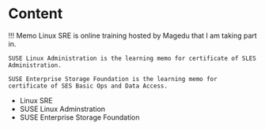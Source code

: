 # Content

!!! Memo
    Linux SRE is online training hosted by Magedu that I am taking part in.

    SUSE Linux Administration is the learning memo for certificate of SLES Administration.

    SUSE Enterprise Storage Foundation is the learning memo for certificate of SES Basic Ops and Data Access. 



* Linux SRE
* SUSE Linux Adminstration
* SUSE Enterprise Storage Foundation





